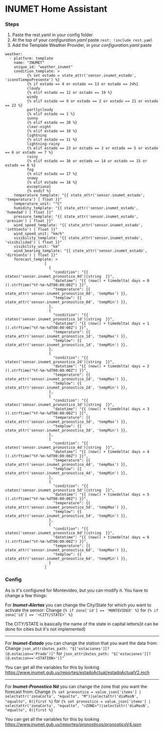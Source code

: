 # INUMET Home Assistant

### Steps
1) Paste the rest.yaml in your config folder
2) At the top of your _configuration.yaml_ paste ```rest: !include rest.yaml```
3) Add the Template Weather Provider, in your _configuration.yaml_ paste 
```
weather:
  - platform: template
    name: "INUMET"
    unique_id: "weather_inumet"
    condition_template: >
          {% set estado = state_attr('sensor.inumet_estado', 'iconoTiempoPresente') %}
          {% if estado == 4 or estado == 13 or estado == 24%}
          cloudy
          {% elif estado == 12 or estado == 19 %}
          windy
          {% elif estado == 9 or estado == 2 or estado == 21 or estado == 22 %}
          partlycloudy
          {% elif estado == 1 %}
          sunny
          {% elif estado == 20 %}
          clear-night
          {% elif estado == 10 %}
          lightning
          {% elif estado == 11 %}
          lightning-rainy
          {% elif estado == 23 or estado == 3 or estado == 5 or estado == 6 or estado == 7 %}
          rainy
          {% elif estado == 16 or estado == 14 or estado == 15 or estado == 8 %}
          fog
          {% elif estado == 17 %}
          snowy
          {% elif estado == 18 %}
          exceptional
          {% endif %}
    temperature_template: "{{ state_attr('sensor.inumet_estado', 'temperatura') | float }}"
    temperature_unit: "°C"
    humidity_template: "{{ state_attr('sensor.inumet_estado', 'humedad') | float }}"
    pressure_template: "{{ state_attr('sensor.inumet_estado', 'presion') | float }}"
    wind_speed_template: "{{ state_attr('sensor.inumet_estado', 'intViento') | float }}"
    wind_speed_unit: "km/h"
    visibility_template: "{{ state_attr('sensor.inumet_estado', 'visibilidad') | float }}"
    visibility_unit: "km"
    wind_bearing_template: "{{ state_attr('sensor.inumet_estado', 'dirViento') | float }}"
    forecast_template: >
                  [
                    {
                      "condition": "{{ states('sensor.inumet_pronostico_0d')|string  }}",
                      "datetime": "{{ (now() + timedelta( days = 0 )).strftime("%Y-%m-%dT00:00:00Z") }}",
                      "temperature": {{ state_attr('sensor.inumet_pronostico_0d', 'tempMax') }},
                      "templow": {{ state_attr('sensor.inumet_pronostico_0d', 'tempMin') }},
                    },
                    {
                      "condition": "{{ states('sensor.inumet_pronostico_1d')|string  }}",
                      "datetime": "{{ (now() + timedelta( days = 1 )).strftime("%Y-%m-%dT00:00:00Z") }}",
                      "temperature": {{ state_attr('sensor.inumet_pronostico_1d', 'tempMax') }},
                      "templow": {{ state_attr('sensor.inumet_pronostico_1d', 'tempMin') }},
                    },
                    {
                      "condition": "{{ states('sensor.inumet_pronostico_2d')|string  }}",
                      "datetime": "{{ (now() + timedelta( days = 2 )).strftime("%Y-%m-%dT00:00:00Z") }}",
                      "temperature": {{ state_attr('sensor.inumet_pronostico_2d', 'tempMax') }},
                      "templow": {{ state_attr('sensor.inumet_pronostico_2d', 'tempMin') }},
                    },
                    {
                      "condition": "{{ states('sensor.inumet_pronostico_3d')|string  }}",
                      "datetime": "{{ (now() + timedelta( days = 3 )).strftime("%Y-%m-%dT00:00:00Z") }}",
                      "temperature": {{ state_attr('sensor.inumet_pronostico_3d', 'tempMax') }},
                      "templow": {{ state_attr('sensor.inumet_pronostico_3d', 'tempMin') }},
                    },
                    {
                      "condition": "{{ states('sensor.inumet_pronostico_4d')|string  }}",
                      "datetime": "{{ (now() + timedelta( days = 4 )).strftime("%Y-%m-%dT00:00:00Z") }}",
                      "temperature": {{ state_attr('sensor.inumet_pronostico_4d', 'tempMax') }},
                      "templow": {{ state_attr('sensor.inumet_pronostico_4d', 'tempMin') }},
                    },
                    {
                      "condition": "{{ states('sensor.inumet_pronostico_5d')|string  }}",
                      "datetime": "{{ (now() + timedelta( days = 5 )).strftime("%Y-%m-%dT00:00:00Z") }}",
                      "temperature": {{ state_attr('sensor.inumet_pronostico_5d', 'tempMax') }},
                      "templow": {{ state_attr('sensor.inumet_pronostico_5d', 'tempMin') }},
                    },
                    {
                      "condition": "{{ states('sensor.inumet_pronostico_6d')|string  }}",
                      "datetime": "{{ (now() + timedelta( days = 6 )).strftime("%Y-%m-%dT00:00:00Z") }}",
                      "temperature": {{ state_attr('sensor.inumet_pronostico_6d', 'tempMax') }},
                      "templow": {{ state_attr('sensor.inumet_pronostico_6d', 'tempMin') }},
                    }
                  ]
```
### Config
As is it's configured for Montevideo, but you can modify it.
You have to change a few things:

For **_Inumet-Alertas_** you can change the City/State for which you want to activate the sensor:
Change ```{% if zona['id'] == 'MONTEVIDEO' %}``` for ```{% if zona['id'] == '<CITY/STATE>' %}```

The CITY/STATE is basically the name of the state in capital letters(it can be done for cities but it's not implemented)
___
For **_Inumet-Estado_** you can change the station that you want the data from:
Change ```json_attributes_path: "$['estaciones'][?(@.estacion=='Prado')]"``` for ```json_attributes_path: "$['estaciones'][?(@.estacion=='<STATION>')]"```

You can get all the variables for this by looking <https://www.inumet.gub.uy/reportes/estadoActual/estadoActualV2.mch>
___
For **_Inumet-Pronostico Nd_** you can change the zone that you want the forecast from:
Change ```{% set pronostico = value_json['items'] | selectattr('zonaCorta', "equalto", "M")|selectattr('diaMasN', "equalto", 0)|first %}``` for ```{% set pronostico = value_json['items'] | selectattr('zonaCorta', "equalto", "<ZONE>")|selectattr('diaMasN', "equalto", 0)|first %}```

You can get all the variables for this by looking <https://www.inumet.gub.uy/reportes/pronosticos/pronosticoV4.json>

